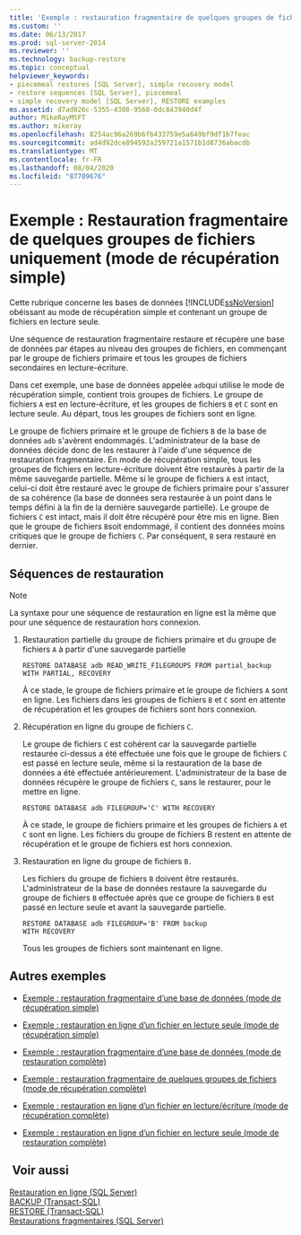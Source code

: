 ```yaml
---
title: 'Exemple : restauration fragmentaire de quelques groupes de fichiers (mode de récupération simple) | Microsoft Docs'
ms.custom: ''
ms.date: 06/13/2017
ms.prod: sql-server-2014
ms.reviewer: ''
ms.technology: backup-restore
ms.topic: conceptual
helpviewer_keywords:
- piecemeal restores [SQL Server], simple recovery model
- restore sequences [SQL Server], piecemeal
- simple recovery model [SQL Server], RESTORE examples
ms.assetid: d7ad026c-5355-4308-9560-0dc843940d4f
author: MikeRayMSFT
ms.author: mikeray
ms.openlocfilehash: 8254ac96a269b6fb433759e5a649bf9df1b7feac
ms.sourcegitcommit: ad4d92dce894592a259721a1571b1d8736abacdb
ms.translationtype: MT
ms.contentlocale: fr-FR
ms.lasthandoff: 08/04/2020
ms.locfileid: "87709676"
---
```

# <a name="example-piecemeal-restore-of-only-some-filegroups-simple-recovery-model"></a>Exemple : Restauration fragmentaire de quelques groupes de fichiers uniquement (mode de récupération simple)
  Cette rubrique concerne les bases de données [!INCLUDE[ssNoVersion](../../includes/ssnoversion-md.md)] obéissant au mode de récupération simple et contenant un groupe de fichiers en lecture seule.  
  
 Une séquence de restauration fragmentaire restaure et récupère une base de données par étapes au niveau des groupes de fichiers, en commençant par le groupe de fichiers primaire et tous les groupes de fichiers secondaires en lecture-écriture.  
  
 Dans cet exemple, une base de données appelée `adb`qui utilise le mode de récupération simple, contient trois groupes de fichiers. Le groupe de fichiers `A` est en lecture-écriture, et les groupes de fichiers `B` et `C` sont en lecture seule. Au départ, tous les groupes de fichiers sont en ligne.  
  
 Le groupe de fichiers primaire et le groupe de fichiers `B` de la base de données `adb` s'avèrent endommagés. L'administrateur de la base de données décide donc de les restaurer à l'aide d'une séquence de restauration fragmentaire. En mode de récupération simple, tous les groupes de fichiers en lecture-écriture doivent être restaurés à partir de la même sauvegarde partielle. Même si le groupe de fichiers `A` est intact, celui-ci doit être restauré avec le groupe de fichiers primaire pour s'assurer de sa cohérence (la base de données sera restaurée à un point dans le temps défini à la fin de la dernière sauvegarde partielle). Le groupe de fichiers `C` est intact, mais il doit être récupéré pour être mis en ligne. Bien que le groupe de fichiers `B`soit endommagé, il contient des données moins critiques que le groupe de fichiers `C`. Par conséquent, `B` sera restauré en dernier.  
  
## <a name="restore-sequences"></a>Séquences de restauration  
  
> [!NOTE]  
>  La syntaxe pour une séquence de restauration en ligne est la même que pour une séquence de restauration hors connexion.  
  
1.  Restauration partielle du groupe de fichiers primaire et du groupe de fichiers `A` à partir d'une sauvegarde partielle  
  
    ```  
    RESTORE DATABASE adb READ_WRITE_FILEGROUPS FROM partial_backup   
    WITH PARTIAL, RECOVERY  
    ```  
  
     À ce stade, le groupe de fichiers primaire et le groupe de fichiers `A` sont en ligne. Les fichiers dans les groupes de fichiers `B` et `C` sont en attente de récupération et les groupes de fichiers sont hors connexion.  
  
2.  Récupération en ligne du groupe de fichiers `C`.  
  
     Le groupe de fichiers `C` est cohérent car la sauvegarde partielle restaurée ci-dessus a été effectuée une fois que le groupe de fichiers `C` est passé en lecture seule, même si la restauration de la base de données a été effectuée antérieurement. L'administrateur de la base de données récupère le groupe de fichiers `C`, sans le restaurer, pour le mettre en ligne.  
  
    ```  
    RESTORE DATABASE adb FILEGROUP='C' WITH RECOVERY  
    ```  
  
     À ce stade, le groupe de fichiers primaire et les groupes de fichiers `A` et `C` sont en ligne. Les fichiers du groupe de fichiers B restent en attente de récupération et le groupe de fichiers est hors connexion.  
  
3.  Restauration en ligne du groupe de fichiers `B.`  
  
     Les fichiers du groupe de fichiers `B` doivent être restaurés. L'administrateur de la base de données restaure la sauvegarde du groupe de fichiers `B` effectuée après que ce groupe de fichiers `B` est passé en lecture seule et avant la sauvegarde partielle.  
  
    ```  
    RESTORE DATABASE adb FILEGROUP='B' FROM backup   
    WITH RECOVERY  
    ```  
  
     Tous les groupes de fichiers sont maintenant en ligne.  
  
## <a name="additional-examples"></a>Autres exemples  
  
-   [Exemple : restauration fragmentaire d’une base de données &#40;mode de récupération simple&#41;](example-piecemeal-restore-of-database-simple-recovery-model.md)  
  
-   [Exemple : restauration en ligne d’un fichier en lecture seule &#40;mode de récupération simple&#41;](example-online-restore-of-a-read-only-file-simple-recovery-model.md)  
  
-   [Exemple : restauration fragmentaire d’une base de données &#40;mode de restauration complète&#41;](example-piecemeal-restore-of-database-full-recovery-model.md)  
  
-   [Exemple : restauration fragmentaire de quelques groupes de fichiers &#40;mode de récupération complète&#41;](example-piecemeal-restore-of-only-some-filegroups-full-recovery-model.md)  
  
-   [Exemple : restauration en ligne d’un fichier en lecture/écriture &#40;mode de récupération complète&#41;](example-online-restore-of-a-read-write-file-full-recovery-model.md)  
  
-   [Exemple : restauration en ligne d’un fichier en lecture seule &#40;mode de restauration complète&#41;](example-online-restore-of-a-read-only-file-full-recovery-model.md)  
  
## <a name="see-also"></a> Voir aussi  
 [Restauration en ligne &#40;SQL Server&#41;](online-restore-sql-server.md)   
 [BACKUP &#40;Transact-SQL&#41;](/sql/t-sql/statements/backup-transact-sql)   
 [RESTORE &#40;Transact-SQL&#41;](/sql/t-sql/statements/restore-statements-transact-sql)   
 [Restaurations fragmentaires &#40;SQL Server&#41;](piecemeal-restores-sql-server.md)  
  
  
